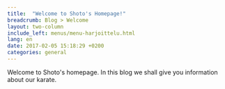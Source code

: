 ```yaml
---
title:  "Welcome to Shoto's Homepage!"
breadcrumb: Blog > Welcome
layout: two-column
include_left: menus/menu-harjoittelu.html
lang: en
date: 2017-02-05 15:18:29 +0200
categories: general
---
```

Welcome to Shoto's homepage. In this blog we shall give you information about our karate.
